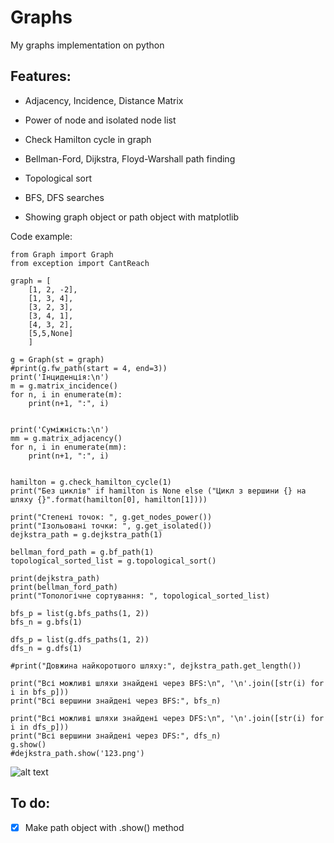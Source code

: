 # Graphs
My graphs implementation on python

## Features:
- Adjacency, Incidence, Distance Matrix

- Power of node and isolated node list

- Check Hamilton cycle in graph

- Bellman-Ford, Dijkstra, Floyd-Warshall path finding

- Topological sort

- BFS, DFS searches

- Showing graph object or path object with matplotlib

Code example:
```
from Graph import Graph
from exception import CantReach

graph = [
    [1, 2, -2],
    [1, 3, 4],
    [3, 2, 3],
    [3, 4, 1],
    [4, 3, 2],
    [5,5,None]
    ]

g = Graph(st = graph)
#print(g.fw_path(start = 4, end=3))
print('Інциденція:\n')
m = g.matrix_incidence()
for n, i in enumerate(m):
    print(n+1, ":", i)


print('Суміжність:\n')
mm = g.matrix_adjacency()
for n, i in enumerate(mm):
    print(n+1, ":", i)


hamilton = g.check_hamilton_cycle(1)
print("Без циклів" if hamilton is None else ("Цикл з вершини {} на шляху {}".format(hamilton[0], hamilton[1])))

print("Степені точок: ", g.get_nodes_power())
print("Ізольовані точки: ", g.get_isolated())
dejkstra_path = g.dejkstra_path(1)

bellman_ford_path = g.bf_path(1)
topological_sorted_list = g.topological_sort()

print(dejkstra_path)
print(bellman_ford_path)
print("Топологічне сортування: ", topological_sorted_list)

bfs_p = list(g.bfs_paths(1, 2))
bfs_n = g.bfs(1)

dfs_p = list(g.dfs_paths(1, 2))
dfs_n = g.dfs(1)

#print("Довжина найкоротшого шляху:", dejkstra_path.get_length())

print("Всі можливі шляхи знайдені через BFS:\n", '\n'.join([str(i) for i in bfs_p]))
print("Всі вершини знайдені через BFS:", bfs_n)

print("Всі можливі шляхи знайдені через DFS:\n", '\n'.join([str(i) for i in dfs_p]))
print("Всі вершини знайдені через DFS:", dfs_n)
g.show()
#dejkstra_path.show('123.png')
```
![alt text](https://picua.org/images/2019/03/09/e05e7603b25e7a7c39423b7389a91b25.png)

## To do:
- [x] Make path object with .show() method
